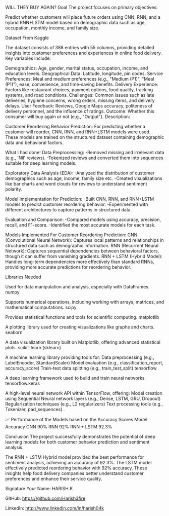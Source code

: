 WILL THEY BUY AGAIN?
 Goal
The project focuses on primary objectives:

Predict whether customers will place future orders using CNN, RNN, and a hybrid RNN+LSTM model based on demographic data such as age, occupation, monthly income, and family size. 

 Dataset
From Kaggle

The dataset consists of 388 entries with 55 columns, providing detailed insights into customer preferences and experiences in online food delivery. Key variables include:

Demographics: Age, gender, marital status, occupation, income, and education levels.
Geographical Data: Latitude, longitude, pin codes.
Service Preferences: Meal and medium preferences (e.g., "Medium (P1)", "Meal (P1)"), ease, convenience, and time-saving benefits.
Delivery Experience: Factors like restaurant choices, payment options, food quality, tracking systems, and road conditions.
Challenges: Common issues such as late deliveries, hygiene concerns, wrong orders, missing items, and delivery delays.
User Feedback: Reviews, Google Maps accuracy, politeness of delivery personnel, and the influence of ratings.
Outcome: Whether this consumer will buy again or not (e.g., "Output").
 Description:
 
Customer Reordering Behavior Prediction: For predicting whether a customer will reorder, CNN, RNN, and RNN+LSTM models were used. These models are trained on the structured dataset containing demographic data and behavioral factors.



 What I had done!
Data Preprocessing: -Removed missing and irrelevant data (e.g., 'Nil' reviews). -Tokenized reviews and converted them into sequences suitable for deep learning models.

Exploratory Data Analysis (EDA): -Analyzed the distribution of customer demographics such as age, income, family size etc. -Created visualizations like bar charts and word clouds for reviews to understand sentiment polarity.

Model Implementation for Prediction: -Built CNN, RNN, and RNN+LSTM models to predict customer reordering behavior. -Experimented with different architectures to capture patterns in structured data.

Evaluation and Comparison: -Compared models using accuracy, precision, recall, and F1-score. -Identified the most accurate models for each task.

 Models Implemented
For Customer Reordering Prediction: CNN (Convolutional Neural Network): Captures local patterns and relationships in structured data such as demographic information. RNN (Recurrent Neural Network): Captures sequential dependencies between behavioral factors, though it can suffer from vanishing gradients. RNN + LSTM (Hybrid Model): Handles long-term dependencies more effectively than standard RNNs, providing more accurate predictions for reordering behavior.

Libraries Needed

Used for data manipulation and analysis, especially with DataFrames.
numpy

Supports numerical operations, including working with arrays, matrices, and mathematical computations.
scipy

Provides statistical functions and tools for scientific computing.
matplotlib

A plotting library used for creating visualizations like graphs and charts.
seaborn

A data visualization library built on Matplotlib, offering advanced statistical plots.
scikit-learn (sklearn)

A machine learning library providing tools for:
Data preprocessing (e.g., LabelEncoder, StandardScaler)
Model evaluation (e.g., classification_report, accuracy_score)
Train-test data splitting (e.g., train_test_split)
tensorflow

A deep learning framework used to build and train neural networks.
tensorflow.keras

A high-level neural network API within TensorFlow, offering:
Model creation using Sequential
Neural network layers (e.g., Dense, LSTM, GRU, Dropout)
Regularization techniques (e.g., L2 regularizers)
Text processing tools (e.g., Tokenizer, pad_sequences) .

📈 Performance of the Models based on the Accuracy Scores
Model	Accuracy
CNN	90%
RNN	92%
RNN + LSTM	92.3%

 Conclusion
The project successfully demonstrates the potential of deep learning models for both customer behavior prediction and sentiment analysis.

The RNN + LSTM Hybrid model provided the best performance for sentiment analysis, achieving an accuracy of 92.3%. The LSTM model effectively predicted reordering behavior with 92% accuracy. These insights help food delivery companies better understand customer preferences and enhance their service quality.

Signature
Your Name: HARISH.K

GitHub: https://github.com/Harish3fire

LinkedIn: http://www.linkedin.com/in/harish04k
